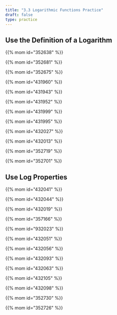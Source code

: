 ```yaml
---
title: "3.3 Logarithmic Functions Practice"
draft: false
type: practice
---
```


## Use the Definition of a Logarithm

{{% mom id="352638" %}}

{{% mom id="352681" %}}

{{% mom id="352675" %}}

{{% mom id="431960" %}}

{{% mom id="431943" %}}

{{% mom id="431952" %}}

{{% mom id="431999" %}}

{{% mom id="431995" %}}

{{% mom id="432027" %}}

{{% mom id="432013" %}}

{{% mom id="352719" %}}

{{% mom id="352701" %}}

## Use Log Properties

{{% mom id="432041" %}}

{{% mom id="432044" %}}

{{% mom id="432019" %}}

{{% mom id="357166" %}}

{{% mom id="932023" %}}

{{% mom id="432051" %}}

{{% mom id="432056" %}}

{{% mom id="432093" %}}

{{% mom id="432063" %}}

{{% mom id="432105" %}}

{{% mom id="432098" %}}

{{% mom id="352730" %}}

{{% mom id="352726" %}}